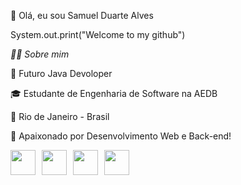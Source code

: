👋 Olá, eu sou Samuel Duarte Alves 

System.out.print("Welcome to my github")

*👨‍💻 Sobre mim*

💼 Futuro Java Devoloper

🎓 Estudante de Engenharia de Software na AEDB

📍 Rio de Janeiro - Brasil

🚀 Apaixonado por Desenvolvimento Web e Back-end!

<div style="display: flex; gap: 10px;">
  <img src="https://cdn.jsdelivr.net/gh/devicons/devicon/icons/html5/html5-original.svg" width="40" height="40"/>
  <img src="https://cdn.jsdelivr.net/gh/devicons/devicon/icons/css3/css3-original.svg" width="40" height="40"/>
  <img src="https://cdn.jsdelivr.net/gh/devicons/devicon/icons/javascript/javascript-original.svg" width="40" height="40"/>
  <img src="https://cdn.jsdelivr.net/gh/devicons/devicon/icons/bootstrap/bootstrap-original.svg" width="40" height="40"/>
</div>
